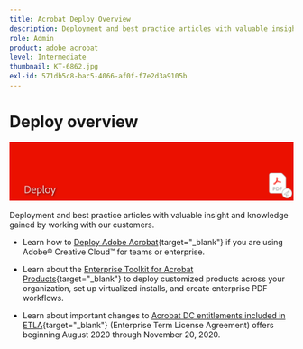 ```yaml
---
title: Acrobat Deploy Overview
description: Deployment and best practice articles with valuable insight and knowledge gained by working with our customers
role: Admin
product: adobe acrobat
level: Intermediate
thumbnail: KT-6862.jpg
exl-id: 571db5c8-bac5-4066-af0f-f7e2d3a9105b
---
```

# Deploy overview

![Acrobat Deployment Image](../assets/Hero-Deploy.png)

Deployment and best practice articles with valuable insight and knowledge gained by working with our customers.

* Learn how to [Deploy Adobe Acrobat](https://helpx.adobe.com/enterprise/using/deploying-acrobat.html){target="_blank"} if you are using Adobe® Creative Cloud™ for teams or enterprise.

* Learn about the [Enterprise Toolkit for Acrobat Products](https://www.adobe.com/devnet-docs/acrobatetk/index.html){target="_blank"} to deploy customized products across your organization, set up virtualized installs, and create enterprise PDF workflows.

* Learn about important changes to [Acrobat DC entitlements included in ETLA](signentitlementchanges.md){target="_blank"} (Enterprise Term License Agreement) offers beginning August 2020 through November 20, 2020.
